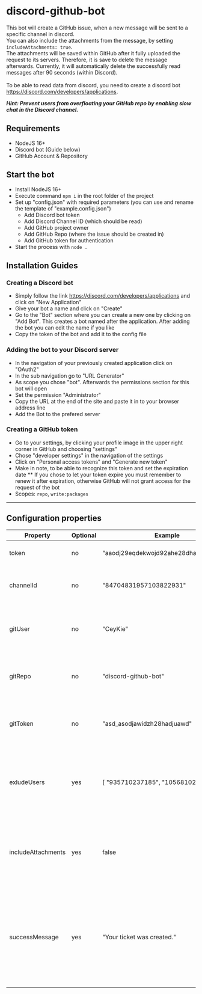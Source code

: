 # discord-github-bot
This bot will create a GitHub issue, when a new message will be sent to a specific channel in discord. <br />
You can also include the attachments from the message, by setting `includeAttachments: true`. <br />
The attachments will be saved within GitHub after it fully uploaded the request to its servers. 
Therefore, it is save to delete the message afterwards. Currently, it will automatically delete the successfully read messages after 90 seconds (within Discord).<br /><br />
To be able to read data from discord, you need to create a discord bot https://discord.com/developers/applications. <br />

***Hint: Prevent users from overfloating your GitHub repo by enabling slow chat in the Discord channel.***

## Requirements
* NodeJS 16+
* Discord bot (Guide below)
* GitHub Account & Repository

## Start the bot
* Install NodeJS 16+
* Execute command `npm i` in the root folder of the project
* Set up "config.json" with required parameters (you can use and rename the template of "example.config.json")
  * Add Discord bot token
  * Add Discord Channel ID (which should be read)
  * Add GitHub project owner
  * Add GitHub Repo (where the issue should be created in)
  * Add GitHub token for authentication
* Start the process with `node .`

## Installation Guides
### Creating a Discord bot
* Simply follow the link https://discord.com/developers/applications and click on "New Application"
* Give your bot a name and click on "Create"
* Go to the "Bot" section where you can create a new one by clicking on "Add Bot". This creates a bot named after the application. After adding the bot you can edit the name if you like
* Copy the token of the bot and add it to the config file

### Adding the bot to your Discord server
* In the navigation of your previously created application click on "OAuth2"
* In the sub navigation go to "URL Generator"
* As scope you chose "bot". Afterwards the permissions section for this bot will open
* Set the permission "Administrator"
* Copy the URL at the end of the site and paste it in to your browser address line
* Add the Bot to the prefered server

### Creating a GitHub token
* Go to your settings, by clicking your profile image in the upper right corner in GitHub and choosing "settings"
* Chose "developer settings" in the navigation of the settings
* Click on "Personal access tokens" and "Generate new token"
* Make in note, to be able to recognize this token and set the expiration date
** If you chose to let your token expire you must remember to renew it after expiration, otherwise GitHub will not grant access for the request of the bot
* Scopes: `repo`, `write:packages`

<hr />

## Configuration properties
| Property				 | Optional | Example								 | Description																														 |
| ---------------------- | -------- | -------------------------------------- | --------------------------------------------------------------------------------------------------------------------------------- |
| token					 | no		| "aaodj29eqdekwojd92ahe28dhadjda02dß0j" | The token of the discord bot																										 |
| channelId				 | no		| "84704831957103822931"				 | ID of the discord issue channel on your server																					 |
| gitUser				 | no		| "CeyKie"							     | URL of the GIT repository, the issue should be created in																		 |
| gitRepo				 | no		| "discord-github-bot"				     | URL of the GIT repository, the issue should be created in																		 |
| gitToken				 | no		| "asd_asodjawidzh28hadjuawd"			 | Token, created in your GitHub account, to authenticate the request																 |
| exludeUsers			 | yes		| [ "935710237185", "105681023103" ]	 | An array, which includes a list of strings from the users, the bot should ignore. Can be empty []								 |
| includeAttachments	 | yes		| false								     | Set this to true, if you want to include attachments from the message in the GitHub issue.										 |
| successMessage		 | yes		| "Your ticket was created."		     | The message that will be shown in the discord channel, when the issue was created successfully. Will be deleted after 90 seconds. |
